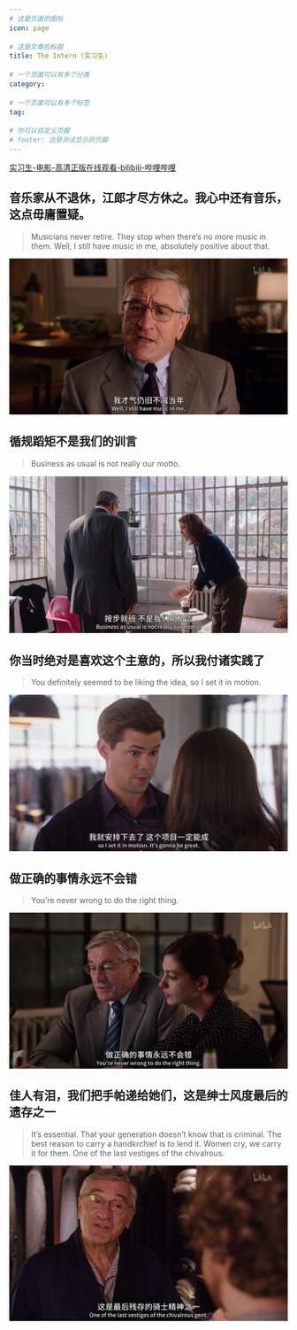 ```yaml
---
# 这是页面的图标
icon: page

# 这是文章的标题
title: The Intern (实习生) 

# 一个页面可以有多个分类
category:

# 一个页面可以有多个标签
tag:

# 你可以自定义页脚
# footer: 这是测试显示的页脚
---
```




[实习生-电影-高清正版在线观看-bilibili-哔哩哔哩](https://www.bilibili.com/bangumi/play/ss32988)



## 音乐家从不退休，江郎才尽方休之。我心中还有音乐，这点毋庸置疑。

> Musicians never retire. They stop when there’s no more music in them. Well, I still have music in me, absolutely positive about that.

![image-20220507014251732](./img/image-20220507014251732.png)

 

## 循规蹈矩不是我们的训言

> Business as usual is not really our motto.

![image-20220507015257561](./img/image-20220507015257561.png)



## 你当时绝对是喜欢这个主意的，所以我付诸实践了

> You definitely seemed to be liking the idea, so I set it in motion.

![image-20220507015649189](./img/image-20220507015649189.png)



## 做正确的事情永远不会错

> You’re never wrong to do the right thing. 

![image-20220507021109627](./img/image-20220507021109627.png)



## 佳人有泪，我们把手帕递给她们，这是绅士风度最后的遗存之一

> It’s essential. That your generation doesn’t know that is criminal. The best reason to carry a handkrchief is to lend it. Women cry, we carry it for them. One of the last vestiges of the chivalrous.

![image-20220507021302248](./img/image-20220507021302248.png)
